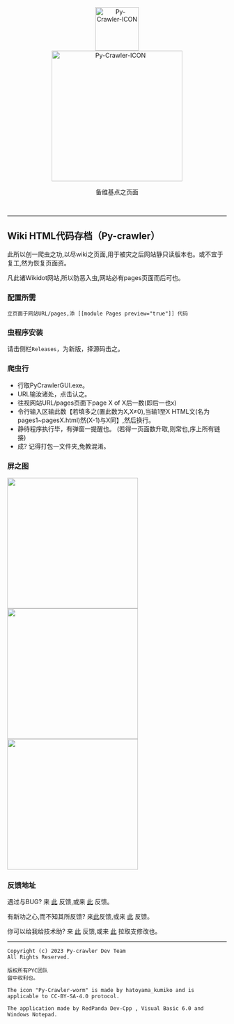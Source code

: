 <div class="center" align="center">
  <a href="#">
    <img alt="Py-Crawler-ICON" src="https://helloosdisk.wikidot.com/local--files/file:github/Pyc" width="100px">
  </a><br/>
  <img alt="Py-Crawler-ICON" src="https://helloosdisk.wikidot.com/local--files/file:github/pyctext.png" width="300px">
  <p>备维基点之页面</p>
  <img alt="" src="https://img.shields.io/github/license/HelloOSMe/Py-crawler">&nbsp;&nbsp;<img alt="" src="https://img.shields.io/github/v/release/HelloOSMe/Py-Crawler?include_prereleases">&nbsp;&nbsp;<img alt="" src="https://img.shields.io/github/stars/HelloOSMe/Py-crawler">
</div>

----------

## Wiki HTML代码存档（Py-crawler）

此所以创一爬虫之功,以尽wiki之页面,用于被灾之后网站静只读版本也。或不宜于复工,然为恢复页面资。

凡此诸Wikidot网站,所以防恶入虫,网站必有pages页面而后可也。

### **配置所需**
```
立页面于网站URL/pages,添 [[module Pages preview="true"]] 代码
```

### **虫程序安装**
请击侧栏`Releases`，为新版，择源码击之。

### **爬虫行**
* 行取PyCrawlerGUI.exe。
* URL输汝诸处，点击认之。
* 往视网站URL/pages页面下page X of X后一数(即后一也x)
* 令行输入区输此数【若填多之(置此数为X,X≠0),当输1至X HTML文(名为pages1~pagesX.html)然(X-1)与X同】,然后换行。
* 静待程序执行毕，有弹窗一提醒也。 (若得一页面数升取,则常也,序上所有链接)
* 成? 记得打包一文件夹,免教混淆。

### **屏之图**
<img alt="" src="https://s1.ax1x.com/2023/02/20/pSXVpQJ.jpg" width="300px">  
<img alt="" src="https://s1.ax1x.com/2023/02/20/pSXExWF.jpg" width="300px">  
<img alt="" src="https://s1.ax1x.com/2023/02/20/pSXEzz4.jpg" width="300px">

### **反馈地址**
遇过与BUG? 来 [此](http://ld-private-website.wikidot.com/forum/c-7602918/pyc) 反馈,或来 [此](https://github.com/HelloOSMe/Py-crawler/issues) 反馈。

有新功之心,而不知其所反馈? 来[此](http://ld-private-website.wikidot.com/forum/t-15402049/pyc-1-1-0-1-9)反馈,或来 [此](https://github.com/HelloOSMe/Py-crawler/issues) 反馈。

你可以给我给技术助? 来 [此](http://ld-private-website.wikidot.com/forum/c-7602920/) 反馈,或来 [此](https://github.com/HelloOSMe/Py-crawler/fork) 拉取支修改也。

----------
```
Copyright (c) 2023 Py-crawler Dev Team
All Rights Reserved.

版权所有PYC团队
留中权利也。

The icon "Py-Crawler-worm" is made by hatoyama_kumiko and is applicable to CC-BY-SA-4.0 protocol.

The application made by RedPanda Dev-Cpp , Visual Basic 6.0 and Windows Notepad.
```
